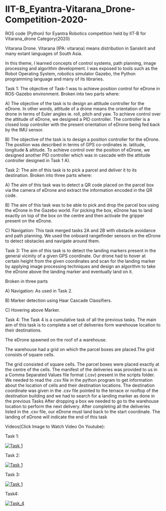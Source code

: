 # IIT-B_Eyantra-Vitarana_Drone-Competition-2020-
ROS code (Python) for Eyantra Robotics competition held by IIT-B for Vitarana_drone Category(2020)  

Vitarana Drone. Vitarana (IPA: vitaraṇa) means distribution in Sanskrit and many extant languages of South Asia.

In this theme, I learned concepts of control systems, path planning, image processing and algorithm development. 
I was exposed to tools such as the Robot Operating System, robotics simulator Gazebo, the Python programming language and many of its libraries.

Task 1:
   The objective of Task-1 was to achieve position control for eDrone in ROS-Gazebo environment.
   Broken into two parts where:

A) The objective of the task is to design an attitude controller for the eDrone. 
   In other words, attitude of a drone means the orientation of the drone in terms of Euler angles ie. roll, pitch and yaw.
   To achieve control over the attitude of eDrone, we designed a PID controller.
   The controller is a closed loop controller with the present orientation of eDrone being fed back by the IMU sensor.

B) The objective of the task is to design a position controller for the eDrone.
   The position was described in terms of GPS co-ordinates ie. latitude, longitude & altitude.
   To achieve control over the position of eDrone, we designed another PID controller which was in cascade with the attitude controller designed in Task 1 A).
   
   
Task 2:
   The aim of this task is to pick a parcel and deliver it to its destination.
   Broken into three parts where:

A) The aim of this task was to detect a QR code placed on the parcel box via the camera of eDrone and extract the information encoded in the QR code.

B) The aim of this task was to be able to pick and drop the parcel box using the eDrone in the Gazebo world.
   For picking the box, eDrone has to land exactly on top of the box on the centre and then activate the gripper present on the eDrone.

C) Navigation:
   This task merged tasks 2A and 2B with obstacle avoidance and path planning.
   We used the onboard rangefinder sensors on the eDrone to detect obstacles and navigate around them.
   
Task 3:
   The aim of this task is to detect the landing markers present in the general vicinity of a given GPS coordinate.
   Our drone had to hover at certain height from the given coordinates and scan for the landing marker by applying image processing techniques 
   and design an algorithm to take the eDrone above the landing marker and eventually land on it.
   
   Broken in three parts

  A) Navigation: As used in Task 2.
  
  B) Marker detection using Haar Cascade Classifiers.
  
  C) Hovering above Marker.
  
Task 4:
   The Task 4 is a cumulative task of all the previous tasks.
   The main aim of this task is to complete a set of deliveries form warehouse location to their destinations.
   
   The eDrone spawned on the roof of a warehouse.
   
   The warehouse had a grid on which the parcel boxes are placed.The grid consists of square cells.
   
   The grid consisted of square cells. The parcel boxes were placed exactly at the centre of the cells.
   The manifest of the deliveries was provided to us in a Comma Separated Values file format (.csv) present in the scripts folder.
   We needed to read the .csv file in the python program to get information about the location of cells and their destination locations.
   The destination coordinate was given in the .csv file pointed to the terrace or rooftop of the destination building and we had to search for a landing marker
   as done in the previous Tasks
   After dropping a box we needed to go to the warehouse location to perform the next delivery. 
   After completing all the deliveries listed in the .csv file, our eDrone must land back to the start coordinate. The landing of eDrone will indicate the end of 
   this task
   
   Videos(Click Image to Watch Video On Youtube):
   
   Task 1:
   
   [![Task 1](https://img.youtube.com/vi/DAn9kIL0uA8/0.jpg)](https://www.youtube.com/watch?v=DAn9kIL0uA8)
   
   
   Task 2:
   
   [![Task 1](https://img.youtube.com/vi/hhhCoTmWtfU/0.jpg)](https://www.youtube.com/watch?v=hhhCoTmWtfU)
   
   
   Task 3:  

   [![Task 1](https://img.youtube.com/vi/nBAJfkexXyU/0.jpg)](https://www.youtube.com/watch?v=nBAJfkexXyU)
   
   
   Task4:
   
   [![Task_4](https://img.youtube.com/vi/ilkHnnRDjuo/0.jpg)](https://www.youtube.com/watch?v=ilkHnnRDjuo)
   
